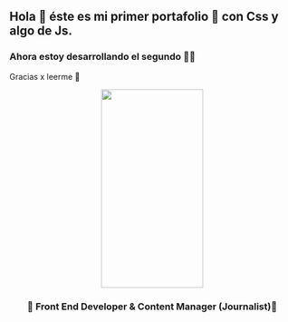 ## Hola 👋 éste es mi primer portafolio 🚀 con Css y algo de Js. 
### Ahora estoy desarrollando el segundo 🚀🚀
Gracias x leerme 🌻

<p align="Center" ><img src="https://camo.githubusercontent.com/3b7c592ede97b6138ffd4b1cc1541c2f3b11fd39/687474703a2f2f33312e6d656469612e74756d626c722e636f6d2f31376665613932306666333665663466356238373764353231366137616164392f74756d626c725f6d6f39786a65387a5a34317163626975666f315f313238302e676966" height="350px" width ="180px"></p>
<h3 align="center">🚀  Front End Developer & Content Manager (Journalist)🚀</h3>
